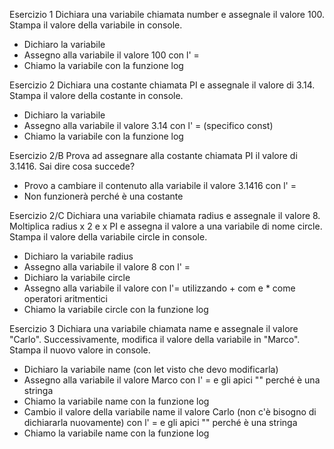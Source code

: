 Esercizio 1
Dichiara una variabile chiamata number e assegnale il valore 100. Stampa il valore della variabile in console.

- Dichiaro la variabile
- Assegno alla variabile il valore 100 con l' =
- Chiamo la variabile con la funzione log



Esercizio 2
Dichiara una costante chiamata PI e assegnale il valore di 3.14. Stampa il valore della costante in console.

- Dichiaro la variabile
- Assegno alla variabile il valore 3.14 con l' = (specifico const)
- Chiamo la variabile con la funzione log


Esercizio 2/B
Prova ad assegnare alla costante chiamata PI il valore di 3.1416. Sai dire cosa succede?

- Provo a cambiare il contenuto alla variabile il valore 3.1416 con l' =
- Non funzionerà perché è una costante


Esercizio 2/C
Dichiara una variabile chiamata radius e assegnale il valore 8.
Moltiplica radius x 2 e x PI e assegna il valore a una variabile di nome circle.
Stampa il valore della variabile circle in console.

- Dichiaro la variabile radius
- Assegno alla variabile il valore 8 con l' =
- Dichiaro la variabile circle 
- Assegno alla variabile il valore con l'= utilizzando + com e * come operatori aritmentici
- Chiamo la variabile circle con la funzione log


Esercizio 3
Dichiara una variabile chiamata name e
assegnale il valore "Carlo".
Successivamente, modifica il valore della variabile in "Marco".
Stampa il nuovo valore in console.

- Dichiaro la variabile name (con let visto che devo modificarla)
- Assegno alla variabile il valore Marco con l' = e gli apici "" perché è una stringa
- Chiamo la variabile name con la funzione log
- Cambio il valore della variabile name il valore Carlo (non c'è bisogno di dichiararla nuovamente) con l' = e gli apici "" perché è una stringa
- Chiamo la variabile name con la funzione log
